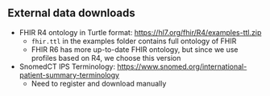 ## External data downloads

- FHIR R4 ontology in Turtle format: https://hl7.org/fhir/R4/examples-ttl.zip
    - `fhir.ttl` in the examples folder contains full ontology of FHIR
    - FHIR R6 has more up-to-date FHIR ontology, but since we use profiles based on R4, we choose this version
- SnomedCT IPS Terminology: https://www.snomed.org/international-patient-summary-terminology
    - Need to register and download manually